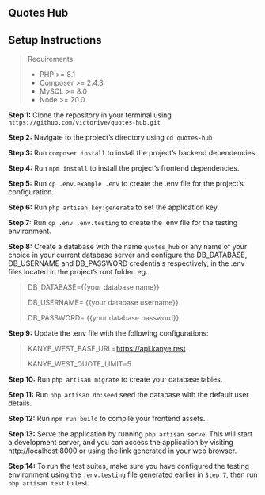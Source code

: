 ## Quotes Hub

## Setup Instructions

> Requirements
> - PHP >= 8.1
> - Composer >= 2.4.3
> - MySQL >= 8.0
> - Node >= 20.0

**Step 1:** Clone the repository in your terminal using `https://github.com/victorive/quotes-hub.git`

**Step 2:** Navigate to the project’s directory using `cd quotes-hub`

**Step 3:** Run `composer install` to install the project’s backend dependencies.

**Step 4:** Run `npm install` to install the project’s frontend dependencies.

**Step 5:** Run `cp .env.example .env` to create the .env file for the project’s configuration.

**Step 6:** Run `php artisan key:generate` to set the application key.

**Step 7:** Run `cp .env .env.testing` to create the .env file for the testing environment.

**Step 8:** Create a database with the name `quotes_hub` or any name of your choice in your current database
server and configure the DB_DATABASE, DB_USERNAME and DB_PASSWORD credentials respectively, in the .env files located in
the project’s root folder. eg.

> DB_DATABASE={{your database name}}
>
> DB_USERNAME= {{your database username}}
>
> DB_PASSWORD= {{your database password}}

**Step 9:** Update the .env file with the following configurations:

> KANYE_WEST_BASE_URL=https://api.kanye.rest
> 
> KANYE_WEST_QUOTE_LIMIT=5

**Step 10:** Run `php artisan migrate` to create your database tables.

**Step 11:** Run `php artisan db:seed` seed the database with the default user details.

**Step 12:** Run `npm run build` to compile your frontend assets.

**Step 13:** Serve the application by running `php artisan serve`. This will start a development server,
and you can access the application by visiting http://localhost:8000 or using the link generated in your web browser.

**Step 14:** To run the test suites, make sure you have configured the testing environment using the `.env.testing` file
generated earlier in `Step 7`, then run `php artisan test` to test.
